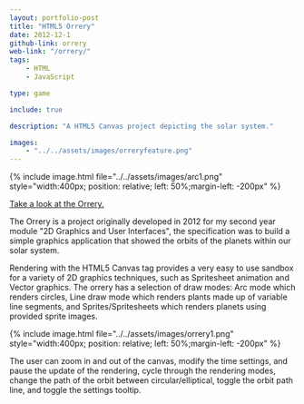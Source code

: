 ```yaml
---
layout: portfolio-post
title: "HTML5 Orrery"
date: 2012-12-1
github-link: orrery
web-link: "/orrery/"
tags: 
    - HTML
    - JavaScript

type: game

include: true

description: "A HTML5 Canvas project depicting the solar system."

images: 
    - "../../assets/images/orreryfeature.png"
---
```


{% include image.html file="../../assets/images/arc1.png" style="width:400px; position: relative; left: 50%;margin-left: -200px" %} 

[Take a look at the Orrery.](https://www.rbill.co.uk/orrery/)

The Orrery is a project originally developed in 2012 for my second year module "2D Graphics and User Interfaces", the specification was to build a simple graphics application that showed the orbits of the planets within our solar system.

Rendering with the HTML5 Canvas tag provides a very easy to use sandbox for a variety of 2D graphics techniques, such as Spritesheet animation and Vector graphics. The orrery has a selection of draw modes: Arc mode which renders circles, Line draw mode which renders plants made up of variable line segments, and Sprites/Spritesheets which renders planets using provided sprite images.

{% include image.html file="../../assets/images/orrery1.png" style="width:400px; position: relative; left: 50%;margin-left: -200px" %} 

The user can zoom in and out of the canvas, modify the time settings, and pause the update of the rendering, cycle through the rendering modes, change the path of the orbit between circular/elliptical, toggle the orbit path line, and toggle the settings tooltip.
